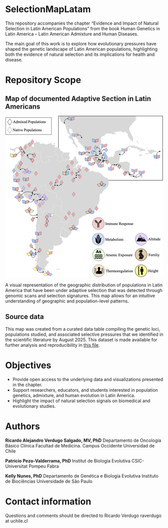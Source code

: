 # SelectionMapLatam

This repository accompanies the chapter “Evidence and Impact of Natural Selection in Latin American Populations” from the book Human Genetics in Latin America – Latin American Admixture and Human Diseases.

The main goal of this work is to explore how evolutionary pressures have shaped the genetic landscape of Latin American populations, highlighting both the evidence of natural selection and its implications for health and disease.

# Repository Scope

## Map of documented Adaptive Section in Latin Americans

![Figure 1](Files/Map_Selection_final_v2.png)

A visual representation of the geographic distribution of populations in Latin America that have been under adaptive selection that was detected through genomic scans and selection signatures. This map allows for an intuitive understanding of geographic and population-level patterns.

## Source data

This map was created from a curated data table compiling the genetic loci, populations studied, and associated selective pressures that we identified in the scientific literature by August 2025. This dataset is made available for further analysis and reproducibility in [this file](SelectionStudies.md).

# Objectives

* Provide open access to the underlying data and visualizations presented in the chapter.
* Support researchers, educators, and students interested in population genetics, admixture, and human evolution in Latin America.
* Highlight the impact of natural selection signals on biomedical and evolutionary studies.

# Authors

**Ricardo Alejandro Verdugo Salgado, MV, PhD**
Departamento de Oncología Básico Clínica
Facultad de Medicina. Campus Occidente
Universidad de Chile

**Patricio Pezo-Valderrama, PhD**
Institut de Biologia Evolutiva
CSIC-Universitat Pompeu Fabra

**Kelly Nunes, PhD**
Departamento de Genética e Biologia Evolutiva
Instituto de Biociências
Universidade de São Paulo

# Contact information

Questions and comments should be directed to Ricardo Verdugo raverdugo at uchile.cl
